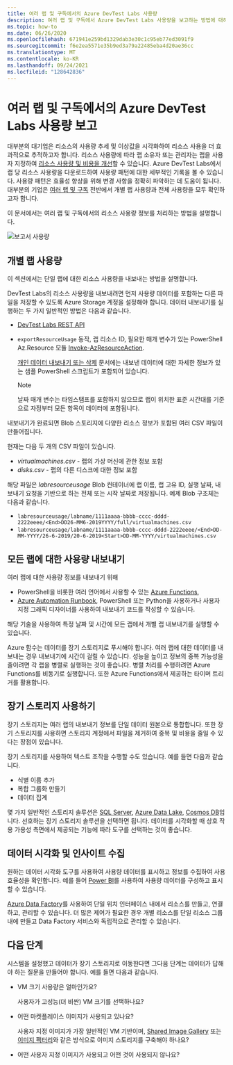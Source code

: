 ```yaml
---
title: 여러 랩 및 구독에서의 Azure DevTest Labs 사용량
description: 여러 랩 및 구독에서 Azure DevTest Labs 사용량을 보고하는 방법에 대해 알아봅니다.
ms.topic: how-to
ms.date: 06/26/2020
ms.openlocfilehash: 671941e259bd1329dab3e30c1c95eb77ed3091f9
ms.sourcegitcommit: f6e2ea5571e35b9ed3a79a22485eba4d20ae36cc
ms.translationtype: MT
ms.contentlocale: ko-KR
ms.lasthandoff: 09/24/2021
ms.locfileid: "128642836"
---
```

# <a name="report-azure-devtest-labs-usage-across-multiple-labs-and-subscriptions"></a>여러 랩 및 구독에서의 Azure DevTest Labs 사용량 보고

대부분의 대기업은 리소스의 사용량 추세 및 이상값을 시각화하여 리소스 사용을 더 효과적으로 추적하고자 합니다. 리소스 사용량에 따라 랩 소유자 또는 관리자는 랩을 사용자 지정하여 [리소스 사용량 및 비용을 개선](../cost-management-billing/cost-management-billing-overview.md)할 수 있습니다. Azure DevTest Labs에서 랩 당 리소스 사용량을 다운로드하여 사용량 패턴에 대한 세부적인 기록을 볼 수 있습니다. 사용량 패턴은 효율성 향상을 위해 변경 사항을 정확히 파악하는 데 도움이 됩니다. 대부분의 기업은 [여러 랩 및 구독](/azure/architecture/cloud-adoption/decision-guides/subscriptions/) 전반에서 개별 랩 사용량과 전체 사용량을 모두 확인하고자 합니다. 

이 문서에서는 여러 랩 및 구독에서의 리소스 사용량 정보를 처리하는 방법을 설명합니다.

![보고서 사용량](./media/report-usage-across-multiple-labs-subscriptions/report-usage.png)

## <a name="individual-lab-usage"></a>개별 랩 사용량

이 섹션에서는 단일 랩에 대한 리소스 사용량을 내보내는 방법을 설명합니다.

DevTest Labs의 리소스 사용량을 내보내려면 먼저 사용량 데이터를 포함하는 다른 파일을 저장할 수 있도록 Azure Storage 계정을 설정해야 합니다. 데이터 내보내기를 실행하는 두 가지 일반적인 방법은 다음과 같습니다.

* [DevTest Labs REST API](/rest/api/dtl/labs/exportresourceusage) 
* `exportResourceUsage` 동작, 랩 리소스 ID, 필요한 매개 변수가 있는 PowerShell Az.Resource 모듈 [Invoke-AzResourceAction](/powershell/module/az.resources/invoke-azresourceaction). 

    [개인 데이터 내보내기 또는 삭제](personal-data-delete-export.md) 문서에는 내보낸 데이터에 대한 자세한 정보가 있는 샘플 PowerShell 스크립트가 포함되어 있습니다. 

    > [!NOTE]
    > 날짜 매개 변수는 타임스탬프를 포함하지 않으므로 랩이 위치한 표준 시간대를 기준으로 자정부터 모든 항목이 데이터에 포함됩니다.

내보내기가 완료되면 Blob 스토리지에 다양한 리소스 정보가 포함된 여러 CSV 파일이 만들어집니다.
  
현재는 다음 두 개의 CSV 파일이 있습니다.

* *virtualmachines.csv* - 랩의 가상 머신에 관한 정보 포함
* *disks.csv* - 랩의 다른 디스크에 대한 정보 포함 

해당 파일은 *labresourceusage* Blob 컨테이너에 랩 이름, 랩 고유 ID, 실행 날짜, 내보내기 요청을 기반으로 하는 전체 또는 시작 날짜로 저장됩니다. 예제 Blob 구조체는 다음과 같습니다.

* `labresourceusage/labname/1111aaaa-bbbb-cccc-dddd-2222eeee/<End>DD26-MM6-2019YYYY/full/virtualmachines.csv`
* `labresourceusage/labname/1111aaaa-bbbb-cccc-dddd-2222eeee/<End>DD-MM-YYYY/26-6-2019/20-6-2019<Start>DD-MM-YYYY/virtualmachines.csv`

## <a name="exporting-usage-for-all-labs"></a>모든 랩에 대한 사용량 내보내기

여러 랩에 대한 사용량 정보를 내보내기 위해 

* PowerShell을 비롯한 여러 언어에서 사용할 수 있는 [Azure Functions](../azure-functions/index.yml), 
* [Azure Automation Runbook](../automation/index.yml), PowerShell 또는 Python을 사용하거나 사용자 지정 그래픽 디자이너를 사용하여 내보내기 코드를 작성할 수 있습니다.

해당 기술을 사용하여 특정 날짜 및 시간에 모든 랩에서 개별 랩 내보내기를 실행할 수 있습니다. 

Azure 함수는 데이터를 장기 스토리지로 푸시해야 합니다. 여러 랩에 대한 데이터를 내보내는 경우 내보내기에 시간이 걸릴 수 있습니다. 성능을 높이고 정보의 중복 가능성을 줄이려면 각 랩을 병렬로 실행하는 것이 좋습니다. 병렬 처리를 수행하려면 Azure Functions를 비동기로 실행합니다. 또한 Azure Functions에서 제공하는 타이머 트리거를 활용합니다.

## <a name="using-a-long-term-storage"></a>장기 스토리지 사용하기

장기 스토리지는 여러 랩의 내보내기 정보를 단일 데이터 원본으로 통합합니다. 또한 장기 스토리지를 사용하면 스토리지 계정에서 파일을 제거하여 중복 및 비용을 줄일 수 있다는 장점이 있습니다. 

장기 스토리지를 사용하여 텍스트 조작을 수행할 수도 있습니다. 예를 들면 다음과 같습니다. 

* 식별 이름 추가
* 복합 그룹화 만들기
* 데이터 집계

몇 가지 일반적인 스토리지 솔루션은 [SQL Server](https://azure.microsoft.com/services/sql-database/), [Azure Data Lake](https://azure.microsoft.com/services/storage/data-lake-storage/), [Cosmos DB](https://azure.microsoft.com/services/cosmos-db/)입니다. 선호하는 장기 스토리지 솔루션을 선택하면 됩니다. 데이터를 시각화할 때 상호 작용 가용성 측면에서 제공되는 기능에 따라 도구를 선택하는 것이 좋습니다.

## <a name="visualizing-data-and-gathering-insights"></a>데이터 시각화 및 인사이트 수집

원하는 데이터 시각화 도구를 사용하여 사용량 데이터를 표시하고 정보를 수집하여 사용 효율성을 확인합니다. 예를 들어 [Power BI](/power-bi/power-bi-overview)를 사용하여 사용량 데이터를 구성하고 표시할 수 있습니다. 

[Azure Data Factory](https://azure.microsoft.com/services/data-factory/)를 사용하여 단일 위치 인터페이스 내에서 리소스를 만들고, 연결하고, 관리할 수 있습니다. 더 많은 제어가 필요한 경우 개별 리소스를 단일 리소스 그룹 내에 만들고 Data Factory 서비스와 독립적으로 관리할 수 있습니다.  

## <a name="next-steps"></a>다음 단계

시스템을 설정했고 데이터가 장기 스토리지로 이동한다면 그다음 단계는 데이터가 답해야 하는 질문을 만들어야 합니다. 예를 들면 다음과 같습니다. 

-   VM 크기 사용량은 얼마인가요?

    사용자가 고성능(더 비싼) VM 크기를 선택하나요?
-   어떤 마켓플레이스 이미지가 사용되고 있나요?

    사용자 지정 이미지가 가장 일반적인 VM 기반이며, [Shared Image Gallery](../virtual-machines/shared-image-galleries.md) 또는 [이미지 팩터리](image-factory-create.md)와 같은 방식으로 이미지 스토리지를 구축해야 하나요?
-   어떤 사용자 지정 이미지가 사용되고 어떤 것이 사용되지 않나요?